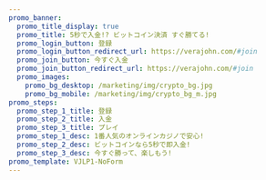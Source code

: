 ```yaml
---
promo_banner:
  promo_title_display: true
  promo_title: 5秒で入金!? ビットコイン決済 すぐ勝てる!
  promo_login_button: 登録
  promo_login_button_redirect_url: https://verajohn.com/#join
  promo_join_button: 今すぐ入金
  promo_join_button_redirect_url: https://verajohn.com/#join
  promo_images:
    promo_bg_desktop: /marketing/img/crypto_bg.jpg
    promo_bg_mobile: /marketing/img/crypto_bg_m.jpg
promo_steps:
  promo_step_1_title: 登録
  promo_step_2_title: 入金
  promo_step_3_title: プレイ
  promo_step_1_desc: 1番人気のオンラインカジノで安心!
  promo_step_2_desc: ビットコインなら5秒で即入金!
  promo_step_3_desc: 今すぐ勝って、楽しもう!
promo_template: VJLP1-NoForm
---
```

<div></div>
